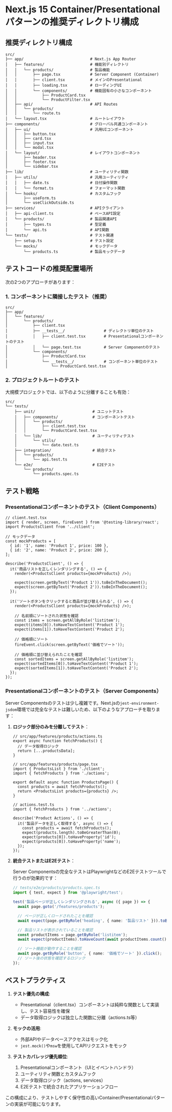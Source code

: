 # Next.js 15 Container/Presentationalパターンの推奨ディレクトリ構成

## 推奨ディレクトリ構成

```text
src/
├── app/                             # Next.js App Router
│   ├── features/                    # 機能別ディレクトリ
│   │   └── products/                # 製品機能
│   │       ├── page.tsx             # Server Component (Container)
│   │       ├── client.tsx           # メインのPresentational
│   │       ├── loading.tsx          # ローディングUI
│   │       └── components/          # 機能固有の小さなコンポーネント
│   │           ├── ProductCard.tsx
│   │           └── ProductFilter.tsx
│   ├── api/                         # API Routes
│   │   └── products/
│   │       └── route.ts
│   └── layout.tsx                   # ルートレイアウト
├── components/                      # グローバル共通コンポーネント
│   ├── ui/                          # 汎用UIコンポーネント
│   │   ├── button.tsx
│   │   ├── card.tsx
│   │   ├── input.tsx
│   │   └── modal.tsx
│   └── layout/                      # レイアウトコンポーネント
│       ├── header.tsx
│       ├── footer.tsx
│       └── sidebar.tsx
├── lib/                             # ユーティリティ関数
│   ├── utils/                       # 汎用ユーティリティ
│   │   ├── date.ts                  # 日付操作関数
│   │   └── format.ts                # フォーマット関数
│   └── hooks/                       # カスタムフック
│       ├── useForm.ts
│       └── useClickOutside.ts
├── services/                        # APIクライアント
│   ├── api-client.ts                # ベースAPI設定
│   └── products/                    # 製品関連API
│       ├── types.ts                 # 型定義
│       └── api.ts                   # API関数
└── tests/                           # テスト関連
    ├── setup.ts                     # テスト設定
    └── mocks/                       # モックデータ
        └── products.ts              # 製品モックデータ
```

## テストコードの推奨配置場所

次の2つのアプローチがあります：

### 1. コンポーネントに隣接したテスト（推奨）

```text
src/
├── app/
│   └── features/
│       └── products/
│           ├── client.tsx
│           ├── __tests__/                 # ディレクトリ単位のテスト
│           │   ├── client.test.tsx        # Presentationalコンポーネントのテスト
│           │   └── page.test.tsx          # Server Componentのテスト
│           └── components/
│               ├── ProductCard.tsx
│               └── __tests__/             # コンポーネント単位のテスト
│                   └── ProductCard.test.tsx
```

### 2. プロジェクトルートのテスト

大規模プロジェクトでは、以下のように分離することも有効：

```text
src/
└── tests/
    ├── unit/                         # ユニットテスト
    │   ├── components/               # コンポーネントテスト
    │   │   └── products/
    │   │       ├── client.test.tsx
    │   │       └── ProductCard.test.tsx
    │   └── lib/                      # ユーティリティテスト
    │       └── utils/
    │           └── date.test.ts
    ├── integration/                  # 統合テスト
    │   └── products/
    │       └── api.test.ts
    └── e2e/                          # E2Eテスト
        └── products/
            └── products.spec.ts
```

## テスト戦略

### Presentationalコンポーネントのテスト（Client Components）

```tsx
// client.test.tsx
import { render, screen, fireEvent } from '@testing-library/react';
import ProductsClient from '../client';

// モックデータ
const mockProducts = [
  { id: '1', name: 'Product 1', price: 100 },
  { id: '2', name: 'Product 2', price: 200 },
];

describe('ProductsClient', () => {
  it('商品リストを正しくレンダリングする', () => {
    render(<ProductsClient products={mockProducts} />);

    expect(screen.getByText('Product 1')).toBeInTheDocument();
    expect(screen.getByText('Product 2')).toBeInTheDocument();
  });

  it('ソートボタンをクリックすると商品が並び替えられる', () => {
    render(<ProductsClient products={mockProducts} />);

    // 名前順にソートされた状態を確認
    const items = screen.getAllByRole('listitem');
    expect(items[0]).toHaveTextContent('Product 1');
    expect(items[1]).toHaveTextContent('Product 2');

    // 価格順にソート
    fireEvent.click(screen.getByText('価格でソート'));

    // 価格順に並び替えられたことを確認
    const sortedItems = screen.getAllByRole('listitem');
    expect(sortedItems[0]).toHaveTextContent('Product 1');
    expect(sortedItems[1]).toHaveTextContent('Product 2');
  });
});
```

### Presentationalコンポーネントのテスト（Server Components）

Server Componentsのテストは少し複雑です。Next.jsの`jest-environment-jsdom`環境では完全なテストは難しいため、以下のようなアプローチを取ります：

1. **ロジック部分のみを分離してテスト**：

    ```tsx
    // src/app/features/products/actions.ts
    export async function fetchProducts() {
      // データ取得ロジック
      return [...productsData];
    }

    // src/app/features/products/page.tsx
    import { ProductsList } from './client';
    import { fetchProducts } from './actions';

    export default async function ProductsPage() {
      const products = await fetchProducts();
      return <ProductsList products={products} />;
    }
    ```

    ```tsx
    // actions.test.ts
    import { fetchProducts } from '../actions';

    describe('Product Actions', () => {
      it('製品データを正しく取得する', async () => {
        const products = await fetchProducts();
        expect(products.length).toBeGreaterThan(0);
        expect(products[0]).toHaveProperty('id');
        expect(products[0]).toHaveProperty('name');
      });
    });
    ```

2. **統合テストまたはE2Eテスト**：

    Server Componentsの完全なテストはPlaywrightなどのE2Eテストツールで行うのが効果的です：

    ```typescript
    // tests/e2e/products/products.spec.ts
    import { test, expect } from '@playwright/test';

    test('製品ページが正しくレンダリングされる', async ({ page }) => {
      await page.goto('/features/products');

      // ページが正しくロードされたことを確認
      await expect(page.getByRole('heading', { name: '製品リスト' })).toBeVisible();

      // 製品リストが表示されていることを確認
      const productItems = page.getByRole('listitem');
      await expect(productItems).toHaveCount(await productItems.count());

      // ソート機能が動作することを確認
      await page.getByRole('button', { name: '価格でソート' }).click();
      // ソート後の状態を確認するロジック
    });
    ```

## ベストプラクティス

1. **テスト優先の構成**:
   - Presentational（client.tsx）コンポーネントは純粋な関数として実装し、テスト容易性を確保
   - データ取得ロジックは独立した関数に分離（actions.ts等）

2. **モックの活用**:
   - 外部APIやデータベースアクセスはモック化
   - `jest.mock()`や`msw`を使用してAPIリクエストをモック

3. **テストカバレッジ優先順位**:
   1. Presentationalコンポーネント（UIとイベントハンドラ）
   2. ユーティリティ関数とカスタムフック
   3. データ取得ロジック（actions, services）
   4. E2Eテストで統合されたアプリケーションフロー

この構成により、テストしやすく保守性の高いContainer/Presentationalパターンの実装が可能になります。
